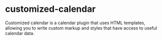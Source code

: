 customized-calendar
===================

Customized calendar is a calendar plugin that uses HTML templates, allowing you to write custom markup and styles that have access to useful calendar data.
